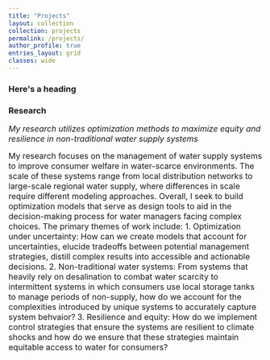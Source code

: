 ```yaml
---
title: "Projects"
layout: collection
collection: projects
permalink: /projects/
author_profile: true
entries_layout: grid
classes: wide
---
```


### Here's a heading
### Research

*<font size="3"> My research utilizes optimization methods to maximize equity and resilience in non-traditional water supply systems </font>*

<font size="3">
My research focuses on the management of water supply systems to improve consumer welfare in water-scarce environments. The scale of these systems range from local distribution networks to large-scale regional water supply, where differences in scale require different modeling approaches. Overall, I seek to build optimization models that serve as design tools to aid in the decision-making process for water managers facing complex choices. The primary themes of work include:
</font>

<font size="3">
1. Optimization under uncertainty: How can we create models that account for uncertainties, elucide tradeoffs between potential management strategies, distill complex results into accessible and actionable decisions.</font>

<font size="3">
2. Non-traditional water systems: From systems that heavily rely on desalination to combat water scarcity to intermittent systems in which consumers use local storage tanks to manage periods of non-supply, how do we account for the complexities introduced by unique systems to accurately capture system behvaior?</font>

<font size="3">
3. Resilience and equity: How do we implement control strategies that ensure the systems are resilient to climate shocks and how do we ensure that these strategies maintain equitable access to water for consumers?</font>
